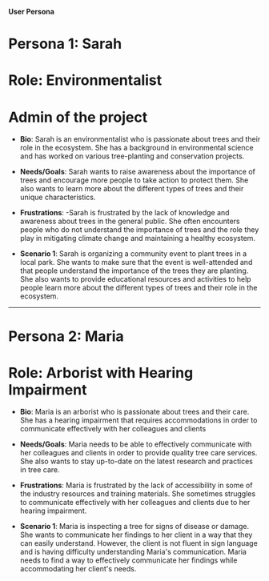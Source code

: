  **User Persona**
# Persona 1: Sarah
# Role: Environmentalist
#  Admin of the project

- **Bio**: Sarah is an environmentalist who is passionate about trees and their role in the ecosystem. She has a background in environmental science and has worked on various tree-planting and conservation projects.

- **Needs/Goals**: Sarah wants to raise awareness about the importance of trees and encourage more people to take action to protect them. She also wants to learn more about the different types of trees and their unique characteristics.


- **Frustrations**:
-Sarah is frustrated by the lack of knowledge and awareness about trees in the general public. She often encounters people who do not understand the importance of trees and the role they play in mitigating climate change and maintaining a healthy ecosystem.


- **Scenario 1**: Sarah is organizing a community event to plant trees in a local park. She wants to make sure that the event is well-attended and that people understand the importance of the trees they are planting. She also wants to provide educational resources and activities to help people learn more about the different types of trees and their role in the ecosystem.

---
# Persona 2: Maria
# Role: Arborist with Hearing Impairment

- **Bio**: 
Maria is an arborist who is passionate about trees and their care. She has a hearing impairment that requires accommodations in order to communicate effectively with her colleagues and clients

- **Needs/Goals**: 
Maria needs to be able to effectively communicate with her colleagues and clients in order to provide quality tree care services. She also wants to stay up-to-date on the latest research and practices in tree care.


- **Frustrations**:
Maria is frustrated by the lack of accessibility in some of the industry resources and training materials. She sometimes struggles to communicate effectively with her colleagues and clients due to her hearing impairment.

- **Scenario 1**:
Maria is inspecting a tree for signs of disease or damage. She wants to communicate her findings to her client in a way that they can easily understand. However, the client is not fluent in sign language and is having difficulty understanding Maria's communication. Maria needs to find a way to effectively communicate her findings while accommodating her client's needs.